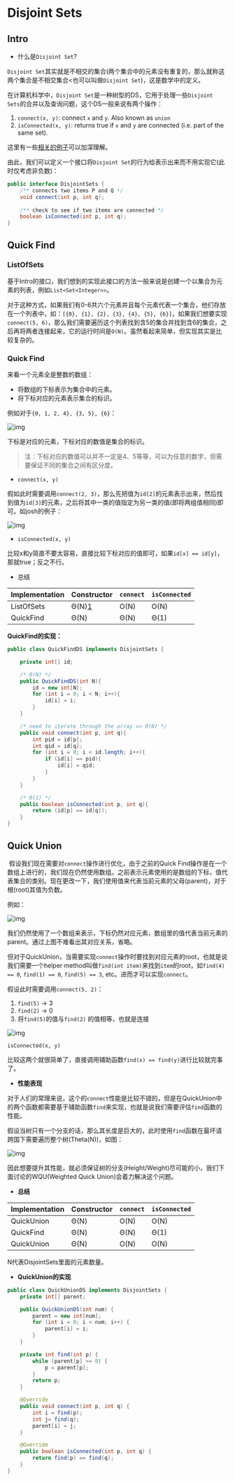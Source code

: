 # Disjoint Sets

## Intro

- 什么是`Disjoint Set`?

​	`Disjoint Set`其实就是不相交的集合(两个集合中的元素没有重复的，那么就称这两个集合是不相交集合<也可以叫做`Disjoint Set`)，这是数学中的定义。

​	在计算机科学中，`Disjoint Set`是一种树型的DS，它用于处理一些`Disjoint Sets`的合并以及查询问题，这个DS一般来说有两个操作：

1. `connect(x, y)`: connect `x` and `y`. Also known as `union`
2. `isConnected(x, y)`: returns true if `x` and `y` are connected (i.e. part of the same set).

这里有一些[相关的例子](https://joshhug.gitbooks.io/hug61b/content/chap9/chap91.html)可以加深理解。

由此，我们可以定义一个接口将`Disjoint Set`的行为给表示出来而不用实现它(此时仅考虑非负数)：

```java
public interface DisjointSets {
    /** connects two items P and Q */
    void connect(int p, int q);
    
    /** check to see if two items are connected */
    boolean isConnected(int p, int q);
}
```

## Quick Find

### ListOfSets

​	基于Intro的接口，我们想到的实现此接口的方法一般来说是创建一个以集合为元素的列表，例如`List<Set<Integer>>`。

​	对于这种方式，如果我们有0-6共六个元素并且每个元素代表一个集合，他们存放在一个列表中，如：`[{0}, {1}, {2}, {3}, {4}, {5}, {6}]`，如果我们想要实现`connect(5, 6)`，那么我们需要遍历这个列表找到含5的集合并找到含6的集合，之后再将两者连接起来，它的运行时间是`O(N)`。虽然看起来简单，但实现其实是比较复杂的。

### Quick Find

来看一个元素全是整数的数组：

- 将数组的下标表示为集合中的元素。
- 将下标对应的元素表示集合的标识。

例如对于`{0, 1, 2, 4}, {3, 5}, {6}`：

![img](assets/9.2.1.png)

下标是对应的元素，下标对应的数值是集合的标识。

> 注：下标对应的数值可以并不一定是4、5等等，可以为任意的数字，但需要保证不同的集合之间有区分度。

- `connect(x, y)`

​	假如此时需要调用`connect(2, 3)`，那么先把值为`id[2]`的元素表示出来，然后找到值为`id[3]`的元素，之后将其中一类的值指定为另一类的值(即将两组值相同)即可。如josh的例子：

![img](assets/9.2.2.png)

- `isConnected(x, y)`

​	比较x和y简直不要太容易，直接比较下标对应的值即可，如果`id[x] == id[y]`，那就true；反之不行。

- 总结

| Implementation | Constructor                                                  | `connect` | `isConnected` |
| -------------- | ------------------------------------------------------------ | --------- | ------------- |
| ListOfSets     | Θ(N)[1](https://joshhug.gitbooks.io/hug61b/content/chap9/chap92.html#fn_1) | O(N)      | O(N)          |
| QuickFind      | Θ(N)                                                         | Θ(N)      | Θ(1)          |

**QuickFind的实现：**

```java
public class QuickFindDS implements DisjointSets {

    private int[] id;

    /* Θ(N) */
    public QuickFindDS(int N){
        id = new int[N];
        for (int i = 0; i < N; i++){
            id[i] = i;
        }
    }

    /* need to iterate through the array => Θ(N) */
    public void connect(int p, int q){
        int pid = id[p];
        int qid = id[q];
        for (int i = 0; i < id.length; i++){
            if (id[i] == pid){
                id[i] = qid;
            }
        }
    }

    /* Θ(1) */
    public boolean isConnected(int p, int q){
        return (id[p] == id[q]);
    }
}
```

## Quick Union

​	假设我们现在需要对`connect`操作进行优化，由于之前的Quick Find操作是在一个数组上进行的，我们现在仍然使用数组。之前表示元素使用的是数组的下标，值代表集合的类别。现在更改一下，我们使用值来代表当前元素的父母(parent)，对于根(root)其值为负数。

例如：

![img](assets/9.3.1.png)

​	我们仍然使用了一个数组来表示，下标仍然对应元素，数组里的值代表当前元素的parent。通过上图不难看出其对应关系，省略。

​	但对于QuickUnion，当需要实现`connect`操作时要找到对应元素的root，也就是说我们需要一个helper method叫做`find(int item)`来找到`item`的root，如`find(4) == 0`, `find(1) == 0`, `find(5) == 3`, etc。进而才可以实现`connect`。

假设此时需要调用`connect(5, 2)`：

1. `find(5)` -> 3
2. `find(2)` -> 0
3. 将`find(5)`的值与`find(2)` 的值相等，也就是连接

![img](assets/9.3.2.png)



`isConnected(x, y)`

比较这两个就很简单了，直接调用辅助函数`find(x) == find(y)`进行比较就完事了。

- **性能表现**

​	对于人们的常理来说，这个的`connect`性能是比较不错的，但是在QuickUnion中的两个函数都需要基于辅助函数`find`来实现，也就是说我们需要评估`find`函数的性能。

假设当树只有一个分支的话，那么其长度是巨大的，此时使用`find`函数在最坏请跨国下需要遍历整个树(Theta(N))，如图：

![img](assets/9.3.3.png)

​	因此想要提升其性能，就必须保证树的分支(Height/Weight)尽可能的小，我们下面讨论的WQU(Weighted Quick Union)会着力解决这个问题。

- **总结**

| Implementation | Constructor | `connect` | `isConnected` |
| -------------- | ----------- | --------- | ------------- |
| QuickUnion     | Θ(N)        | O(N)      | O(N)          |
| QuickFind      | Θ(N)        | Θ(N)      | Θ(1)          |
| QuickUnion     | Θ(N)        | O(N)      | O(N)          |

N代表DisjointSets里面的元素数量。

- **QuickUnion的实现**

```java
public class QuickUnionDS implements DisjointSets {
    private int[] parent;

    public QuickUnionDS(int num) {
        parent = new int[num];
        for (int i = 0; i < num; i++) {
            parent[i] = i;
        }
    }

    private int find(int p) {
        while (parent[p] >= 0) {
            p = parent[p];
        }
        return p;
    }

    @Override
    public void connect(int p, int q) {
        int i = find(p);
        int j= find(q);
        parent[i] = j;
    }

    @Override
    public boolean isConnected(int p, int q) {
        return find(p) == find(q);
    }
}
```